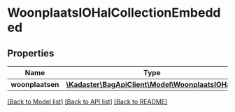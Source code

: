 # WoonplaatsIOHalCollectionEmbedded

## Properties
Name | Type | Description | Notes
------------ | ------------- | ------------- | -------------
**woonplaatsen** | [**\Kadaster\BagApiClient\Model\WoonplaatsIOHal[]**](WoonplaatsIOHal.md) |  | [optional] 

[[Back to Model list]](../../README.md#documentation-for-models) [[Back to API list]](../../README.md#documentation-for-api-endpoints) [[Back to README]](../../README.md)

